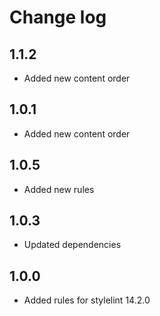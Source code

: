 # Change log
## 1.1.2
- Added new content order

## 1.0.1
- Added new content order

## 1.0.5
- Added new rules

## 1.0.3
- Updated dependencies

## 1.0.0
- Added rules for stylelint 14.2.0
